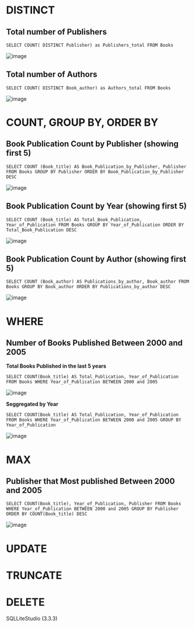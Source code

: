 # DISTINCT

## Total number of Publishers
`SELECT COUNT( DISTINCT Publisher) as Publishers_total
FROM Books`

![image](https://user-images.githubusercontent.com/108747030/189496758-ae03cdd3-8a64-4034-beb1-0754e2ef64a9.png)

## Total number of Authors
`SELECT COUNT( DISTINCT Book_author) as Authors_total
FROM Books`

![image](https://user-images.githubusercontent.com/108747030/189496735-5f14ef5e-1074-46c5-b350-83e9728a6569.png)

# COUNT, GROUP BY, ORDER BY

## Book Publication Count by Publisher (showing first 5)
`SELECT COUNT (Book_title) AS Book_Publication_by_Publisher, Publisher
FROM Books
GROUP BY Publisher
ORDER BY Book_Publication_by_Publisher DESC`

![image](https://user-images.githubusercontent.com/108747030/189496715-0b999748-3500-4951-a322-25c6d75f46eb.png)

## Book Publication Count by Year (showing first 5)
`SELECT COUNT (Book_title) AS Total_Book_Publication, Year_of_Publication
FROM Books
GROUP BY Year_of_Publication
ORDER BY Total_Book_Publication DESC`


![image](https://user-images.githubusercontent.com/108747030/189496673-2ca63228-6118-4eee-acef-77600687b9de.png)

## Book Publication  Count by Author (showing first 5)
`SELECT COUNT (Book_author) AS Publications_by_author, Book_author
FROM Books
GROUP BY Book_author
ORDER BY Publications_by_author DESC`

![image](https://user-images.githubusercontent.com/108747030/189496551-265ce874-c4ff-4fc5-84a0-9fb8e076696f.png)

# WHERE
## Number of Books Published Between 2000 and 2005

**Total Books Published in the last 5 years**

`SELECT COUNT(Book_title) AS Total_Publication, Year_of_Publication
FROM Books
WHERE Year_of_Publication BETWEEN 2000 and 2005`

![image](https://user-images.githubusercontent.com/108747030/189546568-ade9c4a2-03c8-4b32-ad10-a7ab2f4b6820.png)

**Seggregated by Year**

`SELECT COUNT(Book_title) AS Total_Publication, Year_of_Publication
FROM Books
WHERE Year_of_Publication BETWEEN 2000 and 2005
GROUP BY Year_of_Publication`

![image](https://user-images.githubusercontent.com/108747030/189546605-0c53b3b4-6d0a-484a-8d8b-a528a367aac4.png)


# MAX
## Publisher that Most published Between 2000 and 2005

`SELECT COUNT(Book_title), Year_of_Publication, Publisher
FROM Books
WHERE Year_of_Publication BETWEEN 2000 and 2005
GROUP BY Publisher
ORDER BY COUNT(Book_title) DESC`

![image](https://user-images.githubusercontent.com/108747030/189547094-e857b0bb-b254-4f37-a28c-c2e4dd80c88d.png)


# UPDATE

# TRUNCATE

# DELETE




SQLLiteStudio (3.3.3)
